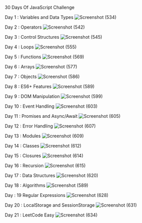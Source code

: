 30 Days Of JavaScript Challenge 


Day 1 : Variables and Data Types
![Screenshot (534)](https://github.com/user-attachments/assets/39bc1d20-53ac-45ca-9e9e-d15d03f29607)


Day 2 : Operators
![Screenshot (542)](https://github.com/user-attachments/assets/d33d808d-a407-4dad-9628-f55f7251236b)



Day 3 : Control Structures
![Screenshot (545)](https://github.com/user-attachments/assets/07303a3e-cb32-4a7c-ad63-1ed5874757ff)



Day 4 : Loops
![Screenshot (555)](https://github.com/user-attachments/assets/e97420df-165b-410e-b995-75ba1a678350)



Day 5 : Functions
![Screenshot (569)](https://github.com/user-attachments/assets/669c8fd5-3f9a-4a1c-92e6-ee481779c0eb)



Day 6 : Arrays
![Screenshot (577)](https://github.com/user-attachments/assets/6b9b2dbf-e5ee-4d60-97fe-209f656891ba)


Day 7 : Objects
![Screenshot (586)](https://github.com/user-attachments/assets/e7ed7cd1-8912-4a8b-b5be-b40ccf73812c)



Day 8 : ES6+ Features
![Screenshot (589)](https://github.com/user-attachments/assets/cd475390-59ac-41fc-ae10-4fce4d7b5b1e)



Day 9 : DOM Manipulation
![Screenshot (599)](https://github.com/user-attachments/assets/35ffc880-e0fa-4a34-b76c-c18c53d08f52)


Day 10 : Event Handling
![Screenshot (603)](https://github.com/user-attachments/assets/2736db19-a3e4-4de8-af96-949b5e3da5d8)


Day 11 : Promises and Async/Await
![Screenshot (605)](https://github.com/user-attachments/assets/1be81db3-e093-464e-975b-0896c93ceda9)


Day 12 : Error Handling
![Screenshot (607)](https://github.com/user-attachments/assets/98c442e3-7e58-4112-b8b5-3707174be093)


Day 13 : Modules
![Screenshot (609)](https://github.com/user-attachments/assets/7987dd76-a123-474c-92a0-7081d82a7baf)


Day 14 : Classes
![Screenshot (612)](https://github.com/user-attachments/assets/45594e99-822d-4781-a4c1-f414bf05052b)


Day 15 : Closures
![Screenshot (614)](https://github.com/user-attachments/assets/68a3ff7a-76fa-47fe-b31d-55360bcb1331)


Day 16 : Recursion
![Screenshot (615)](https://github.com/user-attachments/assets/a516635e-cb72-413f-b06a-a62419f81985)


Day 17 : Data Structures
![Screenshot (620)](https://github.com/user-attachments/assets/4a470f67-6832-4aa2-b668-b23669382390)


Day 18 : Algorithms
![Screenshot (589)](https://github.com/user-attachments/assets/2734374b-2f3a-4a7e-91d7-06ed5dae6356)


Day : 19 Regular Expressions
![Screenshot (628)](https://github.com/user-attachments/assets/9fd8aa38-4b95-4dd4-8888-3f7af6482646)


Day 20 : LocalStorage and SessionStorage
![Screenshot (631)](https://github.com/user-attachments/assets/4a5e447e-08cb-4e83-b51f-29c53c7f207b)


Day 21 : LeetCode Easy
![Screenshot (634)](https://github.com/user-attachments/assets/9975b4b8-771b-40e8-81e3-304787c47ca9)
